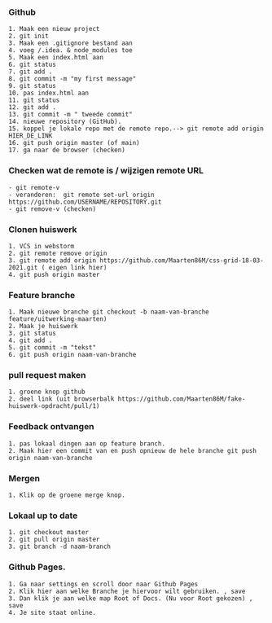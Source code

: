 ### Github

    1. Maak een nieuw project
    2. git init
    3. Maak een .gitignore bestand aan
    4. voeg /.idea. & node_modules toe 
    5. Maak een index.html aan
    6. git status
    7. git add .
    8. git commit -m "my first message"
    9. git status
    10. pas index.html aan
    11. git status
    12. git add .
    13. git commit -m " tweede commit"
    14. nieuwe repository (GitHub).
    15. koppel je lokale repo met de remote repo.--> git remote add origin HIER_DE_LINK
    16. git push origin master (of main)
    17. ga naar de browser (checken)

### Checken wat de remote is / wijzigen remote URL
    - git remote-v
    - veranderen:  git remote set-url origin https://github.com/USERNAME/REPOSITORY.git
    - git remove-v (checken)

### Clonen huiswerk
    1. VCS in webstorm
    2. git remote remove origin
    3. git remote add origin https://github.com/Maarten86M/css-grid-18-03-2021.git ( eigen link hier)
    4. git push origin master

### Feature branche
    1. Maak nieuwe branche git checkout -b naam-van-branche feature/uitwerking-maarten)
    2. Maak je huiswerk
    3. git status
    4. git add .
    5. git commit -m "tekst"
    6. git push origin naam-van-branche

### pull request maken
    1. groene knop github
    2. deel link (uit browserbalk https://github.com/Maarten86M/fake-huiswerk-opdracht/pull/1)

### Feedback ontvangen 
    1. pas lokaal dingen aan op feature branch. 
    2. Maak hier een commit van en push opnieuw de hele branche git push origin naam-van-branche

### Mergen 
    1. Klik op de groene merge knop. 

### Lokaal up to date 
    1. git checkout master 
    2. git pull origin master
    3. git branch -d naam-branch

### Github Pages.
    1. Ga naar settings en scroll door naar Github Pages 
    2. Klik hier aan welke Branche je hiervoor wilt gebruiken. , save
    3. Dan klik je aan welke map Root of Docs. (Nu voor Root gekozen) , save
    4. Je site staat online. 
